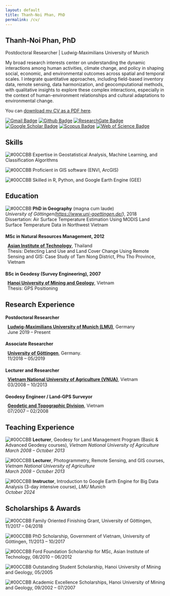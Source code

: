 ```yaml
---
layout: default
title: Thanh-Noi Phan, PhD
permalink: /cv/
---
```


## Thanh-Noi Phan, PhD
Postdoctoral Researcher | Ludwig-Maximilians University of Munich

My broad research interests center on understanding the dynamic interactions among human activities, climate change, and policy in shaping social, economic, and environmental outcomes across spatial and temporal scales. I integrate quantitative approaches, including field-based inventory data, remote sensing, data harmonization, and geocomputational methods, with qualitative insights to explore these complex interactions, especially in the context of human-environment relationships and cultural adaptations to environmental change.

You can [download my CV as a PDF here](assets/files/cv.pdf).

[![Gmail Badge](https://img.shields.io/badge/-Email-c14438?style=flat&logo=Gmail&logoColor=white&link=mailto:phanthanhnoi@gmail.com)](mailto:phanthanhnoi@gmail.com) 
[![Github Badge](https://img.shields.io/badge/-GitHub-grey?style=flat&logo=github&logoColor=white&link=https://github.com/thanhnoiphan/)](https://www.github.com/thanhnoiphan/) 
[![ResearchGate Badge](https://img.shields.io/badge/-ResearchGate-00ccbb?style=flat&logo=ResearchGate&logoColor=white&link=https://www.researchgate.net/profile/Thanh-Noi-Phan)](https://www.researchgate.net/profile/Thanh-Noi-Phan) 
[![Google Scholar Badge](https://img.shields.io/badge/-Google_Scholar-4285F4?style=flat&logo=Google-Scholar&logoColor=white&link=https://scholar.google.com/citations?user=dGQgwH0AAAAJ&hl=en&oi=ao)](https://scholar.google.com/citations?user=dGQgwH0AAAAJ&hl=en&oi=ao) 
[![Scopus Badge](https://img.shields.io/badge/-Scopus-FF6F00?style=flat&logo=Elsevier&logoColor=white&link=https://www.scopus.com/authid/detail.uri?authorId=58706107200)](https://www.scopus.com/authid/detail.uri?authorId=58706107200)
[![Web of Science Badge](https://img.shields.io/badge/-Web_of_Science-7030A0?style=flat&logo=Clarivate&logoColor=white&link=https://www.webofscience.com/wos/author/record/AAD-9789-2019)](https://www.webofscience.com/wos/author/record/AAD-9789-2019)


## <i class="fa fa-lightbulb"></i> Skills
![#00CCBB](https://placehold.co/10x10/00CCBB/00CCBB.png) Expertise in Geostatistical Analysis, Machine Learning, and Classification Algorithms 

![#00CCBB](https://placehold.co/10x10/00CCBB/00CCBB.png) Proficient in GIS software (ENVI, ArcGIS)  

![#00CCBB](https://placehold.co/10x10/00CCBB/00CCBB.png) Skilled in R, Python, and Google Earth Engine (GEE)  

## <i class="fa fa-graduation-cap"></i> Education

![#00CCBB](https://placehold.co/10x10/00CCBB/00CCBB.png) **PhD in Geography** (magna cum laude) <br> 
*University of Göttingen(https://www.uni-goettingen.de/)*, 2018 <br> 
Dissertation: Air Surface Temperature Estimation Using MODIS Land Surface Temperature Data in Northwest Vietnam

#### MSc in Natural Resources Management, 2012  
<div style="margin-left: 0.5em; margin-top: -0.5em;">
  <a href="https://ait.ac.th/"><strong>Asian Institute of Technology</strong></a>, Thailand <br>
  Thesis: Detecting Land Use and Land Cover Change Using Remote Sensing and GIS: Case Study of Tam Nong District, Phu Tho Province, Vietnam
</div>


#### BSc in Geodesy (Survey Engineering), 2007  
<div style="margin-left: 0.5em; margin-top: -0.5em;">
  <a href="https://humg.edu.vn/en/Pages/home.aspx"><strong>Hanoi University of Mining and Geology</strong></a>, Vietnam <br>
  Thesis: GPS Positioning
</div>

## Research Experience
#### Postdoctoral Researcher
<div style="margin-left: 0.5em; margin-top: -0.5em;">
  <a href="https://www.geo.lmu.de/geographie/de/personen/"><strong>Ludwig-Maximilians University of Munich (LMU)</strong></a>, Germany <br>
  June 2019 – Present
</div>

#### Associate Researcher
<div style="margin-left: 0.5em; margin-top: -0.5em;">
  <a href="https://www.uni-goettingen.de/"><strong>University of Göttingen</strong></a>, Germany. <br>
  11/2018 – 05/2019
</div>
  

#### Lecturer and Researcher
<div style="margin-left: 0.5em; margin-top: -0.5em;">
  <a href="https://eng.vnua.edu.vn/"><strong>Vietnam National University of Agriculture (VNUA)</strong></a>, Vietnam <br>
  03/2008 – 10/2013
</div>


#### Geodesy Engineer / Land-GPS Surveyor
<div style="margin-left: 0.5em; margin-top: -0.5em;">
  <a href="#"><strong>Geodetic and Topographic Division</strong></a>, Vietnam <br>
  07/2007 – 02/2008
</div>

## Teaching Experience

![#00CCBB](https://placehold.co/10x10/00CCBB/00CCBB.png) **Lecturer**, Geodesy for Land Management Program (Basic & Advanced Geodesy courses), *Vietnam National University of Agriculture*  
  _March 2008 – October 2013_

![#00CCBB](https://placehold.co/10x10/00CCBB/00CCBB.png) **Lecturer**, Photogrammetry, Remote Sensing, and GIS courses, *Vietnam National University of Agriculture*  
  _March 2008 – October 2013_

![#00CCBB](https://placehold.co/10x10/00CCBB/00CCBB.png) **Instructor**, Introduction to Google Earth Engine for Big Data Analysis (3-day intensive course), *LMU Munich*  
  _October 2024_

## <i class="fa fa-trophy"></i> Scholarships & Awards
![#00CCBB](https://placehold.co/10x10/00CCBB/00CCBB.png) Family Oriented Finishing Grant, University of Göttingen, 11/2017 – 04/2018

![#00CCBB](https://placehold.co/10x10/00CCBB/00CCBB.png) PhD Scholarship, Government of Vietnam, University of Göttingen, 11/2013 – 10/2017 

![#00CCBB](https://placehold.co/10x10/00CCBB/00CCBB.png) Ford Foundation Scholarship for MSc, Asian Institute of Technology, 08/2010 – 06/2012 

![#00CCBB](https://placehold.co/10x10/00CCBB/00CCBB.png) Outstanding Student Scholarship, Hanoi University of Mining and Geology, 05/2005  

![#00CCBB](https://placehold.co/10x10/00CCBB/00CCBB.png) Academic Excellence Scholarships, Hanoi University of Mining and Geology, 09/2002 – 07/2007
